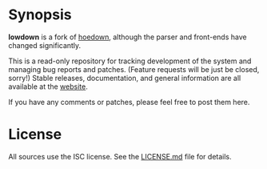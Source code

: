 # Synopsis

**lowdown** is a fork of [hoedown](https://github.com/hoedown/hoedown),
although the parser and front-ends have changed significantly.

This is a read-only repository for tracking development of the system
and managing bug reports and patches.  (Feature requests will be just be
closed, sorry!) Stable releases, documentation, and general information
are all available at the [website](https://kristaps.bsd.lv/lowdown).

If you have any comments or patches, please feel free to post them here.

# License

All sources use the ISC license.
See the [LICENSE.md](LICENSE.md) file for details.

